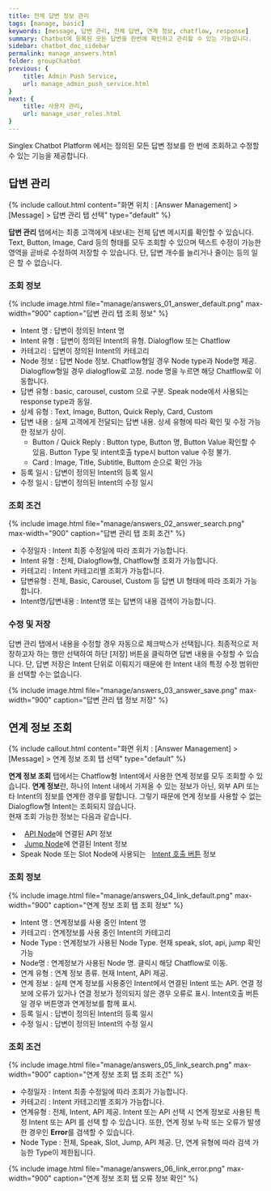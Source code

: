 ```yaml
---
title: 전체 답변 정보 관리
tags: [manage, basic]
keywords: [message, 답변 관리, 전체 답변, 연계 정보, chatflow, response]
summary: Chatbot에 등록된 모든 답변을 한번에 확인하고 관리할 수 있는 기능입니다.
sidebar: chatbot_doc_sidebar
permalink: manage_answers.html
folder: groupChatbot
previous: {
    title: Admin Push Service, 
    url: manage_admin_push_service.html
}
next: {
    title: 사용자 관리,
    url: manage_user_roles.html
}
---
```


Singlex Chatbot Platform 에서는 정의된 모든 답변 정보를 한 번에 조회하고 수정할 수 있는 기능을 제공합니다.

## 답변 관리

{% include callout.html content="화면 위치 : [Answer Management] > [Message] > 답변 관리 탭 선택" type="default" %}

**답변 관리** 탭에서는 최종 고객에게 내보내는 전체 답변 메시지를 확인할 수 있습니다. Text, Button, Image, Card 등의 형태를 모두 조회할 수 있으며 텍스트 수정이 가능한 영역을 곧바로 수정하여 저장할 수 있습니다. 단, 답변 개수를 늘리거나 줄이는 등의 일은 할 수 없습니다.

### 조회 정보

{% include image.html file="manage/answers_01_answer_default.png" max-width="900" caption="답변 관리 탭 조회 정보" %}

- Intent 명 : 답변이 정의된 Intent 명
- Intent 유형 : 답변이 정의된 Intent의 유형. Dialogflow 또는 Chatflow
- 카테고리 : 답변이 정의된 Intent의 카테고리
- Node 정보 : 답변 Node 정보. Chatflow형일 경우 Node type과 Node명 제공. Dialogflow형일 경우 dialogflow로 고정. node 명을 누르면 해당 Chatflow로 이동합니다.
- 답변 유형 : basic, carousel, custom 으로 구분. Speak node에서 사용되는 response type과 동일.
- 상세 유형 : Text, Image, Button, Quick Reply, Card, Custom
- 답변 내용 : 실제 고객에게 전달되는 답변 내용. 상세 유형에 따라 확인 및 수정 가능한 정보가 상이.
    - Button / Quick Reply : Button type, Button 명, Button Value 확인할 수 있음. Button Type 및 intent호출 type시 button value 수정 불가.
    - Card : Image, Title, Subtitle, Buttom 순으로 확인 가능  
- 등록 일시 : 답변이 정의된 Intent의 등록 일시
- 수정 일시 : 답변이 정의된 Intent의 수정 일시


### 조회 조건

{% include image.html file="manage/answers_02_answer_search.png" max-width="900" caption="답변 관리 탭 조회 조건" %}

- 수정일자 : Intent 최종 수정일에 따라 조회가 가능합니다.
- Intent 유형 : 전체, Dialogflow형, Chatflow형 조회가 가능합니다.
- 카테고리 : Intent 카테고리별 조회가 가능합니다.
- 답변유형 : 전체, Basic, Carousel, Custom 등 답변 UI 형태에 따라 조회가 가능합니다.
- Intent명/답변내용 : Intent명 또는 답변의 내용 검색이 가능합니다.

### 수정 및 저장

답변 관리 탭에서 내용을 수정할 경우 자동으로 체크박스가 선택됩니다. 최종적으로 저장하고자 하는 행만 선택하여 하단 [저장] 버튼을 클릭하면 답변 내용을 수정할 수 있습니다. 단, 답변 저장은 Intent 단위로 이뤄지기 때문에 한 Intent 내의 특정 수정 범위만을 선택할 수는 없습니다.

{% include image.html file="manage/answers_03_answer_save.png" max-width="900" caption="답변 관리 탭 정보 저장" %}


## 연계 정보 조회

{% include callout.html content="화면 위치 : [Answer Management] > [Message] > 연계 정보 조회 탭 선택" type="default" %}

**연계 정보 조회** 탭에서는 Chatflow형 Intent에서 사용한 연계 정보를 모두 조회할 수 있습니다. **연계 정보**란, 하나의 Intent 내에서 가져올 수 있는 정보가 아닌, 외부 API 또는 타 Intent의 정보를 연계한 경우를 말합니다. 그렇기 때문에 연계 정보를 사용할 수 없는 Dialogflow형 Intent는 조회되지 않습니다.</br>
현재 조회 가능한 정보는 다음과 같습니다.
- <span style="color:#2c3238;"><i class="fa fa-external-link-square" aria-hidden="true" style="margin-left:5px; margin-right: 3px;"></i>[API Node](intent_response_chatflow_api.html)</span>에 연결된 API 정보
- <span style="color:#2c3238;"><i class="fa fa-external-link-square" aria-hidden="true" style="margin-left:5px; margin-right: 3px;"></i>[Jump Node](intent_response_chatflow_jump.html)</span>에 연결된 Intent 정보
- Speak Node 또는 Slot Node에 사용되는 <span style="color:#2c3238;"><i class="fa fa-external-link-square" aria-hidden="true" style="margin-left:5px; margin-right: 3px;"></i>[Intent 호출 버튼](intent_response_chatflow_speak.html#basic)</span> 정보

### 조회 정보

{% include image.html file="manage/answers_04_link_default.png" max-width="900" caption="연계 정보 조회 탭 조회 정보" %}

- Intent 명 : 연계정보를 사용 중인 Intent 명
- 카테고리 : 연계정보를 사용 중인 Intent의 카테고리
- Node Type : 연계정보가 사용된 Node Type. 현재 speak, slot, api, jump 확인 가능
- Node명 : 연계정보가 사용된 Node 명. 클릭시 해당 Chatflow로 이동.
- 연계 유형 : 연계 정보 종류. 현재 Intent, API 제공.
- 연계 정보 : 실제 연계 정보를 사용중인 Intent에서 연결된 Intent 또는 API. 연결 정보에 오류가 있거나 연결 정보가 정의되지 않은 경우 오류로 표시. Intent호출 버튼일 경우 버튼명과 연계정보를 함께 표시.
- 등록 일시 : 답변이 정의된 Intent의 등록 일시
- 수정 일시 : 답변이 정의된 Intent의 수정 일시

### 조회 조건

{% include image.html file="manage/answers_05_link_search.png" max-width="900" caption="연계 정보 조회 탭 조회 조건" %}

- 수정일자 : Intent 최종 수정일에 따라 조회가 가능합니다.
- 카테고리 : Intent 카테고리별 조회가 가능합니다.
- 연계유형 : 전체, Intent, API 제공. Intent 또는 API 선택 시 연계 정보로 사용된 특정 Intent 또는 API 를 선택 할 수 있습니다. 또한, 연계 정보 누락 또는 오류가 발생한 경우인 **Error**를 검색할 수 있습니다.
- Node Type : 전체, Speak, Slot, Jump, API 제공. 단, 연계 유형에 따라 검색 가능한 Type이 제한됩니다.

{% include image.html file="manage/answers_06_link_error.png" max-width="900" caption="연계 정보 조회 탭 오류 정보 확인" %}
